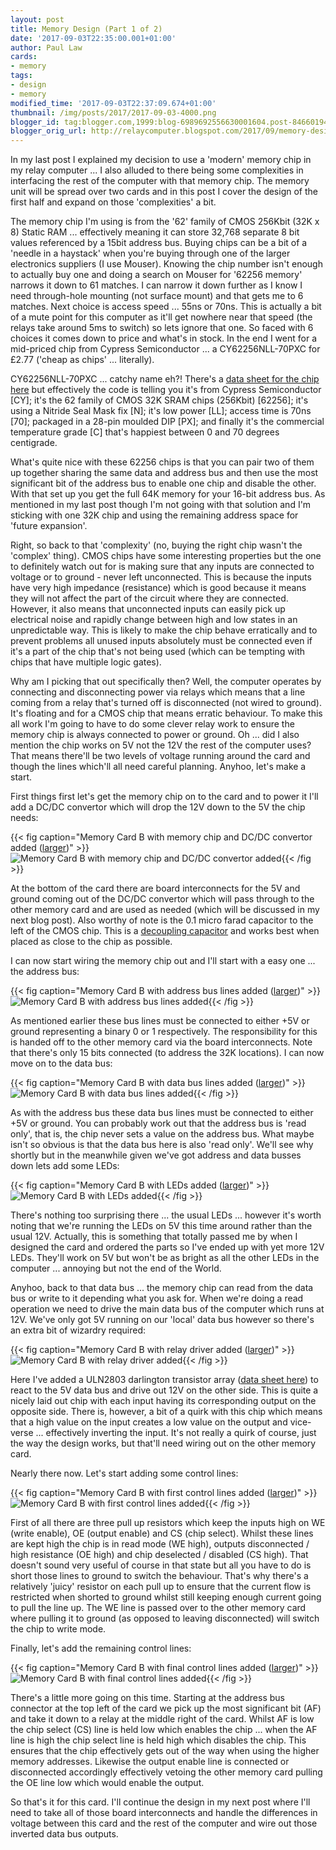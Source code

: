 ```yaml
---
layout: post
title: Memory Design (Part 1 of 2)
date: '2017-09-03T22:35:00.001+01:00'
author: Paul Law
cards:
- memory
tags:
- design
- memory
modified_time: '2017-09-03T22:37:09.674+01:00'
thumbnail: /img/posts/2017/2017-09-03-4000.png
blogger_id: tag:blogger.com,1999:blog-6989692556630001604.post-8466019488360434615
blogger_orig_url: http://relaycomputer.blogspot.com/2017/09/memory-design-part-1-of-2.html
---
```


In my last post I explained my decision to use a 'modern' memory chip 
in my relay computer ... I also alluded to there being some complexities in 
interfacing the rest of the computer with that memory chip. The memory unit 
will be spread over two cards and in this post I cover the design of the first 
half and expand on those 'complexities' a bit.

The memory chip I'm 
using is from the '62' family of CMOS 256Kbit (32K x 8) Static RAM ... 
effectively meaning it can store 32,768 separate 8 bit values referenced by a 
15bit address bus. Buying chips can be a bit of a 'needle in a haystack' when 
you're buying through one of the larger electronics suppliers (I use Mouser). 
Knowing the chip number isn't enough to actually buy one and doing a search on 
Mouser for '62256 memory' narrows it down to 61 matches. I can narrow it down 
further as I know I need through-hole mounting (not surface mount) and that 
gets me to 6 matches. Next choice is access speed ... 55ns or 70ns. This is 
actually a bit of a mute point for this computer as it'll get nowhere near 
that speed (the relays take around 5ms to switch) so lets ignore that one. So 
faced with 6 choices it comes down to price and what's in stock. In the end I 
went for a mid-priced chip from Cypress Semiconductor ... a CY62256NLL-70PXC 
for £2.77 ('cheap as chips' ... literally).

CY62256NLL-70PXC ... 
catchy name eh?! There's a 
[data sheet for the chip here](http://www.mouser.com/ds/2/100/001-06511_CY62256N_256-Kbit_32_K_8_Static_RAM-319275.pdf) 
but effectively the code is 
telling you it's from Cypress Semiconductor [CY]; it's the 62 family of CMOS 
32K SRAM chips (256Kbit) [62256]; it's using a Nitride Seal Mask fix [N]; it's 
low power [LL]; access time is 70ns [70]; packaged in a 28-pin moulded DIP 
[PX]; and finally it's the commercial temperature grade [C] that's happiest 
between 0 and 70 degrees centigrade.

What's quite nice with these 
62256 chips is that you can pair two of them up together sharing the same data 
and address bus and then use the most significant bit of the address bus to 
enable one chip and disable the other. With that set up you get the full 64K 
memory for your 16-bit address bus. As mentioned in my last post though I'm 
not going with that solution and I'm sticking with one 32K chip and using the 
remaining address space for 'future expansion'.

Right, so back to 
that 'complexity' (no, buying the right chip wasn't the 'complex' thing). 
CMOS chips have some interesting properties but the one to definitely 
watch out for is making sure that any inputs are connected to voltage or to 
ground - never left unconnected. This is because the inputs have very high 
impedance (resistance) which is good because it means they will not affect the 
part of the circuit where they are connected. However, it also means that 
unconnected inputs can easily pick up electrical noise and rapidly change 
between high and low states in an unpredictable way. This is likely to make 
the chip behave erratically and to prevent problems all unused inputs 
absolutely must be connected even if it's a part of the chip that's not being 
used (which can be tempting with chips that have multiple logic gates).

Why am I picking that out specifically then? Well, the computer 
operates by connecting and disconnecting power via relays which means that a 
line coming from a relay that's turned off is disconnected (not wired to 
ground). It's floating and for a CMOS chip that means erratic behaviour. To 
make this all work I'm going to have to do some clever relay work to ensure 
the memory chip is always connected to power or ground. Oh ... did I also 
mention the chip works on 5V not the 12V the rest of the computer uses? That 
means there'll be two levels of voltage running around the card and though the 
lines which'll all need careful planning. Anyhoo, let's make a start.

First things first let's get the memory chip on to the card and to power it 
I'll add a DC/DC convertor which will drop the 12V down to the 5V the chip 
needs:

{{< fig caption="Memory Card B with memory chip and DC/DC convertor added ([larger](/img/posts/2017/2017-09-03-1000.png))" >}}![Memory Card B with memory chip and DC/DC convertor added](/img/posts/2017/2017-09-03-0000.png){{< /fig >}}

At the bottom of the card there are board interconnects for the 5V 
and ground coming out of the DC/DC convertor which will pass through to the 
other memory card and are used as needed (which will be discussed in my next 
blog post). Also worthy of note is the 0.1 micro farad capacitor to the left 
of the CMOS chip. This is a [decoupling capacitor](https://en.wikipedia.org/wiki/Decoupling_capacitor) 
and works best when placed as close 
to the chip as possible.

I can now start wiring the memory chip out 
and I'll start with a easy one ... the address bus:

{{< fig caption="Memory Card B with address bus lines added ([larger](/img/posts/2017/2017-09-03-1001.png))" >}}![Memory Card B with address bus lines added](/img/posts/2017/2017-09-03-0001.png){{< /fig >}}

As 
mentioned earlier these bus lines must be connected to either +5V or ground 
representing a binary 0 or 1 respectively. The responsibility for this is
handed off to the other memory card via the board interconnects. Note that 
there's only 15 bits connected (to address the 32K locations). I can now move 
on to the data bus:

{{< fig caption="Memory Card B with data bus lines added ([larger](/img/posts/2017/2017-09-03-1002.png))" >}}![Memory Card B with data bus lines added](/img/posts/2017/2017-09-03-0002.png){{< /fig >}}

As 
with the address bus these data bus lines must be connected to either +5V or
ground. You can probably work out that the address bus is 'read only', that 
is, the chip never sets a value on the address bus. What maybe isn't so 
obvious is that the data bus here is also 'read only'. We'll see why shortly 
but in the meanwhile given we've got address and data busses down lets add 
some LEDs:

{{< fig caption="Memory Card B with LEDs added ([larger](/img/posts/2017/2017-09-03-1003.png))" >}}![Memory Card B with LEDs added](/img/posts/2017/2017-09-03-0003.png){{< /fig >}}

There's nothing 
too surprising there ... the usual LEDs ... however it's worth noting that 
we're running the LEDs on 5V this time around rather than the usual 12V. 
Actually, this is something that totally passed me by when I designed the card 
and ordered the parts so I've ended up with yet more 12V LEDs. They'll work on 
5V but won't be as bright as all the other LEDs in the computer ... annoying 
but not the end of the World.

Anyhoo, back to that data bus ... the 
memory chip can read from the data bus or write to it depending what you ask 
for. When we're doing a read operation we need to drive the main data bus of 
the computer which runs at 12V. We've only got 5V running on our 'local' data 
bus however so there's an extra bit of wizardry required:

{{< fig caption="Memory Card B with relay driver added ([larger](/img/posts/2017/2017-09-03-1004.png))" >}}![Memory Card B with relay driver added](/img/posts/2017/2017-09-03-0004.png){{< /fig >}}

Here 
I've added a ULN2803 darlington transistor array ([data sheet here](https://www.sparkfun.com/datasheets/IC/uln2803a.pdf)) 
to react to the 5V data bus and drive out 
12V on the other side. This is quite a nicely laid out chip with each input 
having its corresponding output on the opposite side. There is, however, a bit 
of a quirk with this chip which means that a high value on the input creates a 
low value on the output and vice-verse ... effectively inverting the input. 
It's not really a quirk of course, just the way the design works, but that'll 
need wiring out on the other memory card.

Nearly there now. Let's 
start adding some control lines:

{{< fig caption="Memory Card B with first control lines added ([larger](/img/posts/2017/2017-09-03-1005.png))" >}}![Memory Card B with first control lines added](/img/posts/2017/2017-09-03-0005.png){{< /fig >}}

First of all there are three pull up resistors which keep the 
inputs high on WE (write enable), OE (output enable) and CS (chip select). 
Whilst these lines are kept high the chip is in read mode (WE high), outputs 
disconnected / high resistance (OE high) and chip deselected / disabled (CS 
high). That doesn't sound very useful of course in that state but all you have 
to do is short those lines to ground to switch the behaviour. That's why 
there's a relatively 'juicy' resistor on each pull up to ensure that the 
current flow is restricted when shorted to ground whilst still keeping enough 
current going to pull the line up. The WE line is passed over to the other 
memory card where pulling it to ground (as opposed to leaving disconnected) 
will switch the chip to write mode.

Finally, let's add the 
remaining control lines:

{{< fig caption="Memory Card B with final control lines added ([larger](/img/posts/2017/2017-09-03-1006.png))" >}}![Memory Card B with final control lines added](/img/posts/2017/2017-09-03-0006.png){{< /fig >}}

There's a little more going on this time. Starting at the address 
bus connector at the top left of the card we pick up the most 
significant bit (AF) and take it down to a relay at the middle right of the 
card. Whilst AF is low the chip select (CS) line is held low which enables the 
chip ... when the AF line is high the chip select line is held high which 
disables the chip. This ensures that the chip effectively gets out of the way 
when using the higher memory addresses. Likewise the output enable line is 
connected or disconnected accordingly effectively vetoing the other memory 
card pulling the OE line low which would enable the output.

So that's it for this 
card. I'll continue the design in my next post where I'll 
need to take all of those board interconnects and handle the differences in 
voltage between this card and the rest of the computer and wire out those 
inverted data bus outputs.
